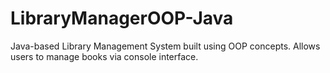 # LibraryManagerOOP-Java
Java-based Library Management System built using OOP concepts. Allows users to manage books via console interface.
